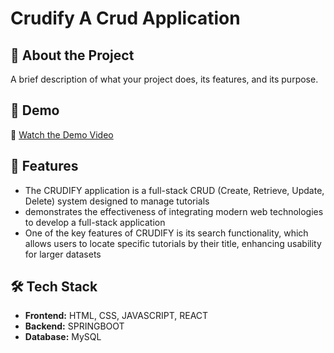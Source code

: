 # Crudify A Crud Application

## 📌 About the Project
A brief description of what your project does, its features, and its purpose.

## 🎥 Demo
🔗 [Watch the Demo Video](https://www.youtube.com/watch?v=7udHirYCIqM)

## 🚀 Features
- The CRUDIFY application is a full-stack CRUD (Create, Retrieve, Update, Delete) system designed to manage tutorials
- demonstrates the effectiveness of integrating modern web technologies to develop a full-stack application 
- One of the key features of CRUDIFY is its search functionality, which allows users to locate specific tutorials by their title, enhancing usability for larger datasets


## 🛠️ Tech Stack
- **Frontend:** HTML, CSS, JAVASCRIPT, REACT
- **Backend:** SPRINGBOOT 
- **Database:** MySQL 
